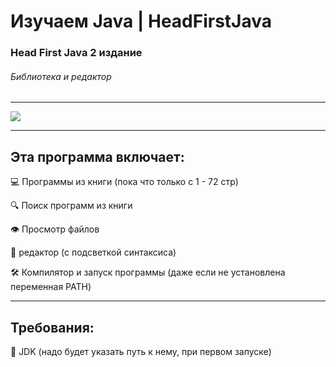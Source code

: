 # Изучаем Java | HeadFirstJava
### Head First Java 2 издание 
###### Библиотека и редактор
***
![](https://repository-images.githubusercontent.com/327600546/86179900-51c6-11eb-8f15-10674ed675c3)
***
## Эта программа включает:
💻 Программы из книги (пока что только с 1 - 72 стр)

🔍 Поиск программ из книги 

👁 Просмотр файлов

📝 редактор (с подсветкой синтаксиса)

🛠 Компилятор и запуск программы (даже если не установлена переменная PATH)

***
## Требования:
🧰 JDK (надо будет указать путь к нему, при первом запуске)
